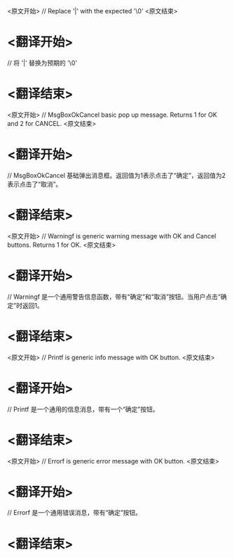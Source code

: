 
<原文开始>
// Replace '|' with the expected '\0'
<原文结束>

# <翻译开始>
// 将 '|' 替换为预期的 '\0'
# <翻译结束>


<原文开始>
// MsgBoxOkCancel basic pop up message. Returns 1 for OK and 2 for CANCEL.
<原文结束>

# <翻译开始>
// MsgBoxOkCancel 基础弹出消息框。返回值为1表示点击了“确定”，返回值为2表示点击了“取消”。
# <翻译结束>


<原文开始>
// Warningf is generic warning message with OK and Cancel buttons. Returns 1 for OK.
<原文结束>

# <翻译开始>
// Warningf 是一个通用警告信息函数，带有“确定”和“取消”按钮。当用户点击“确定”时返回1。
# <翻译结束>


<原文开始>
// Printf is generic info message with OK button.
<原文结束>

# <翻译开始>
// Printf 是一个通用的信息消息，带有一个“确定”按钮。
# <翻译结束>


<原文开始>
// Errorf is generic error message with OK button.
<原文结束>

# <翻译开始>
// Errorf 是一个通用错误消息，带有“确定”按钮。
# <翻译结束>

